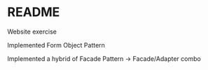 # README

Website exercise

Implemented Form Object Pattern

Implemented a hybrid of Facade Pattern -> Facade/Adapter combo